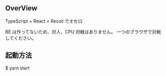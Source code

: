 ## OverView

TypeScript × React × Recoil でオセロ

BE は作ってないため、対人、CPU 対戦はありません。
一つのブラウザで対戦してください。

## 起動方法

$ yarn start
